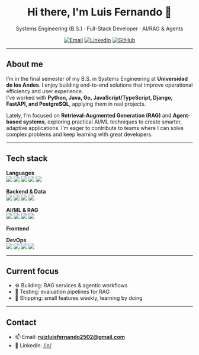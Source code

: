 
<h1 align="center">Hi there, I'm Luis Fernando 👋</h1>

<p align="center">
  Systems Engineering (B.S.) · Full-Stack Developer · AI/RAG & Agents
</p>

<p align="center">
  <a href="mailto:ruizluisfernando2502@gmail.com"><img alt="Email" src="https://img.shields.io/badge/Email-ruizluisfernando2502%40gmail.com-blue?logo=gmail"></a>
  <a href="www.linkedin.com/in/rluiz/" target="_blank"><img alt="LinkedIn" src="https://img.shields.io/badge/LinkedIn-Profile-0A66C2?logo=linkedin&logoColor=white"></a>
  <a href="https://github.com/RuizL25?tab=repositories" target="_blank"><img alt="GitHub" src="https://img.shields.io/badge/GitHub-Repos-181717?logo=github&logoColor=white"></a>
</p>

---

## About me

I’m in the final semester of my B.S. in Systems Engineering at **Universidad de los Andes**. I enjoy building end-to-end solutions that improve operational efficiency and user experience.  
I’ve worked with **Python, Java, Go, JavaScript/TypeScript, Django, FastAPI, and PostgreSQL**, applying them in real projects.

Lately, I’m focused on **Retrieval-Augmented Generation (RAG)** and **Agent-based systems**, exploring practical AI/ML techniques to create smarter, adaptive applications. I’m eager to contribute to teams where I can solve complex problems and keep learning with great developers.

---

## Tech stack

<!-- Lenguajes -->
**Languages**
<br>
<img src="https://img.shields.io/badge/Python-3776AB?logo=python&logoColor=white" />
<img src="https://img.shields.io/badge/Java-007396?logo=openjdk&logoColor=white" />
<img src="https://img.shields.io/badge/Go-00ADD8?logo=go&logoColor=white" />
<img src="https://img.shields.io/badge/JavaScript-F7DF1E?logo=javascript&logoColor=000" />
<img src="https://img.shields.io/badge/TypeScript-3178C6?logo=typescript&logoColor=white" />


<!-- Backend / Data -->
**Backend & Data**
<br>
<img src="https://img.shields.io/badge/FastAPI-009688?logo=fastapi&logoColor=white" />
<img src="https://img.shields.io/badge/Django-092E20?logo=django&logoColor=white" />
<img src="https://img.shields.io/badge/PostgreSQL-4169E1?logo=postgresql&logoColor=white" />
<img src="https://img.shields.io/badge/RabbitMQ-FF6600?logo=rabbitmq&logoColor=white" />

<!-- AI/ML -->
**AI/ML & RAG**
<br>
<img src="https://img.shields.io/badge/LangChain-2C2C2C?logo=chainlink&logoColor=white" />
<img src="https://img.shields.io/badge/Vector%20DB-Milvus-00A3FF" />
<img src="https://img.shields.io/badge/Vector%20DB-Chroma-4A148C" />
<img src="https://img.shields.io/badge/LLMs-OpenAI%2FGemini%2FMistral-111" />

<!-- Frontend -->
**Frontend**
<br>


<!-- DevOps -->
**DevOps**
<br>
<img src="https://img.shields.io/badge/Docker-2496ED?logo=docker&logoColor=white" />
<img src="https://img.shields.io/badge/GitHub%20Actions-2088FF?logo=githubactions&logoColor=white" />
<img src="https://img.shields.io/badge/Azure-0078D4?logo=microsoftazure&logoColor=white" />
<img src="https://img.shields.io/badge/GCP-4285F4?logo=googlecloud&logoColor=white" />

---


## Current focus

- ⚙️ Building: RAG services & agentic workflows  
- 🧪 Testing: evaluation pipelines for RAG  
- 🚀 Shipping: small features weekly, learning by doing

---


## Contact

- 📫 Email: **ruizluisfernando2502@gmail.com**  
- 💼 LinkedIn: <a href="www.linkedin.com/in/rluiz">/in/<tu-handle-linkedin></a>


